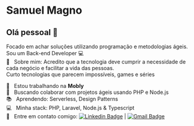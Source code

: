 <!--
# Samuel Magno
## Hi there 👋
-->
<!--
**SamuelMagno/SamuelMagno** is a ✨ _special_ ✨ repository because its `README.md` (this file) appears on your GitHub profile.
Here are some ideas to get you started:
- 🔭 I’m currently working on ...
- 🌱 I’m currently learning ...
- 👯 I’m looking to collaborate on ...
- 🤔 I’m looking for help with ...
- 💬 Ask me about ...
- 📫 How to reach me: ...
- 😄 Pronouns: ...
- ⚡ Fun fact: ...
-->

# Samuel Magno

## Olá pessoal 👋
Focado em achar soluções utilizando programação e metodologias ágeis.
<br/> Sou um Back-end Developer :computer:
 <br/>💬  &nbsp; Sobre mim:
 Acredito que a tecnologia deve cumprir a necessidade de cada negócio e facilitar a vida das pessoas.
 <br/> Curto tecnologias que parecem impossíveis, games e séries

 :rocket:  &nbsp; Estou trabalhando na **Mobly**
 <br/> :pencil: &nbsp; Buscando colaborar com projetos ágeis usando PHP e Node.js
 <br/> :books: &nbsp; Aprendendo: Serverless, Design Patterns
 <br/> :computer: &nbsp; Minha stack: PHP, Laravel, Node.js & Typescript
 <br/> :email: &nbsp; Entre em contato comigo: [![Linkedin Badge](https://img.shields.io/badge/-SamuelMagno-blue?style=flat-square&logo=Linkedin&logoColor=white&link=https://www.linkedin.com/in/samuel-ribeiro-tavares-farias-magno-664763140/)](https://www.linkedin.com/in/samuel-ribeiro-tavares-farias-magno-664763140/) 
| 
[![Gmail Badge](https://img.shields.io/badge/-samuelrtfmagno@gmail.com-c14438?style=flat-square&logo=Gmail&logoColor=white&link=mailto:samuelrtfmagno@gmail.com)](mailto:samuelrtfmagno@gmail.com)
